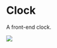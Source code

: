 # Clock

A front-end clock.

![](https://img.shields.io/github/last-commit/caodoc/clock?style="flat-square"&color="94a4ff")